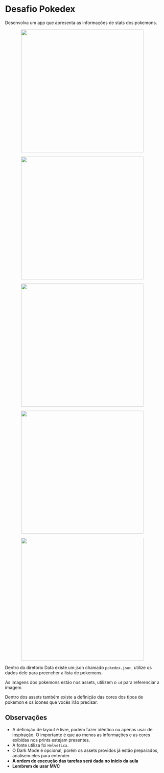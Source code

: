 #  Desafio Pokedex

Desenvolva um app que apresenta as informações de stats dos pokemons.

<p align="center">
    <img width="400px" height="auto" src="./primeira-tela.png" />
</p>

<p align="center">
    <img width="400px" height="auto" src="./segunda-tela.png" />
</p>

<p align="center">
    <img width="400px" height="auto" src="./segunda-tela-vulpix.png" />
</p>

<p align="center">
    <img width="400px" height="auto" src="./primeira-tela-dark.png" />
</p>

<p align="center">
    <img width="400px" height="auto" src="./segunda-tela-dark.png" />
</p>

Dentro do diretório Data existe um json chamado `pokedex.json`, utilize os dados dele para preencher a lista de pokemons.

As imagens dos pokemons estão nos assets, utilizem o `id` para referenciar a imagem.

Dentro dos assets também existe a definição das cores dos tipos de pokemon e os ícones que vocês irão precisar.

## Observações

- A definição de layout é livre, podem fazer idêntico ou apenas usar de inspiração. O importante é que ao menos as informações e as cores exibidas nos prints estejam presentes.
- A fonte utiliza foi `Helvetica`.
- O Dark Mode é opcional, porém os assets providos já estão preparados, analisem eles para entender. 
- **A ordem de execução das tarefas será dada no início da aula**
- **Lembrem de usar MVC**
